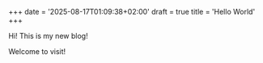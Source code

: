 +++
date = '2025-08-17T01:09:38+02:00'
draft = true
title = 'Hello World'
+++

Hi! This is my new blog!

Welcome to visit!

